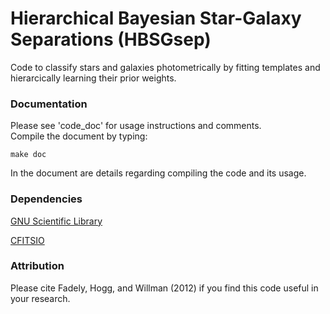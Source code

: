 Hierarchical Bayesian Star-Galaxy Separations (HBSGsep) 
=====

Code to classify stars and galaxies photometrically by fitting 
templates and hierarcically learning their prior weights.

### Documentation

Please see 'code_doc' for usage instructions and comments.  
Compile the document by typing:

	make doc

In the document are details regarding compiling the code and 
its usage.

### Dependencies

[GNU Scientific Library](http://www.gnu.org/software/gsl/)

[CFITSIO](http://heasarc.gsfc.nasa.gov/fitsio/)

### Attribution

Please cite Fadely, Hogg, and Willman (2012) if you find this
code useful in your research.

